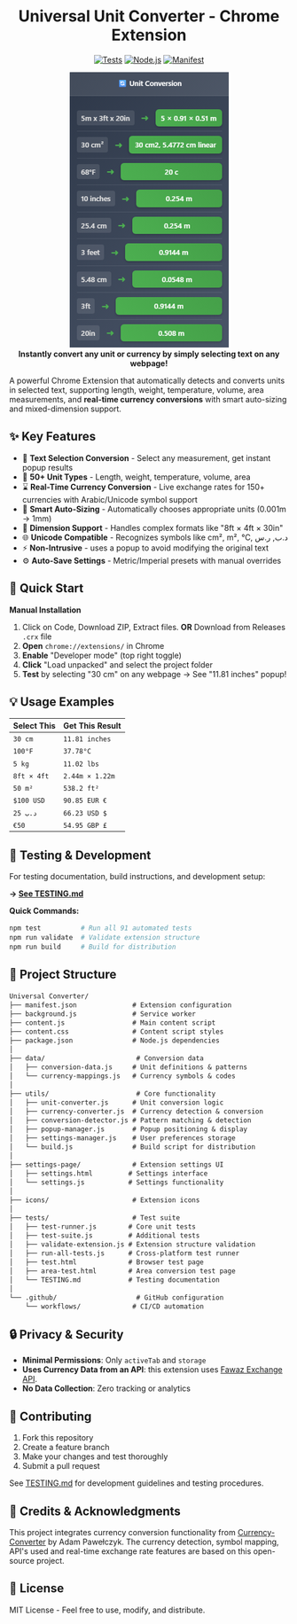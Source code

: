 <h1 style="text-align: center;">Universal Unit Converter - Chrome Extension</h1>

<div align="center">

[![Tests](https://img.shields.io/badge/tests-91/91_passing-brightgreen)](tests/TESTING.md)
[![Node.js](https://img.shields.io/badge/node.js-24.x-green)](package.json)
[![Manifest](https://img.shields.io/badge/manifest-v3-blue)](manifest.json)

</div>

<div align="center">
<img src="img/popup.png" alt="Extension Usage Demo" />
</div>

<div align="center">
<strong>Instantly convert any unit or currency by simply selecting text on any webpage!</strong>
</div>

A powerful Chrome Extension that automatically detects and converts units in selected text, supporting length, weight, temperature, volume, area measurements, and **real-time currency conversions** with smart auto-sizing and mixed-dimension support.

## ✨ Key Features

- 🎯 **Text Selection Conversion** - Select any measurement, get instant popup results
- 📏 **50+ Unit Types** - Length, weight, temperature, volume, area
- ⌛ **Real-Time Currency Conversion** - Live exchange rates for 150+ currencies with Arabic/Unicode symbol support
- 🔧 **Smart Auto-Sizing** - Automatically chooses appropriate units (0.001m → 1mm)  
- 📐 **Dimension Support** - Handles complex formats like "8ft × 4ft × 30in"
- 🌐 **Unicode Compatible** - Recognizes symbols like cm², m², °C, د.ب, ر.س
- ⚡ **Non-Intrusive** - uses a popup to avoid modifying the original text
- ⚙️ **Auto-Save Settings** - Metric/Imperial presets with manual overrides

## 🚀 Quick Start


**Manual Installation**
1. Click on Code, Download ZIP, Extract files. **OR** Download from Releases `.crx` file
2. **Open** `chrome://extensions/` in Chrome
3. **Enable** "Developer mode" (top right toggle)
4. **Click** "Load unpacked" and select the project folder
5. **Test** by selecting "30 cm" on any webpage → See "11.81 inches" popup!

## 💡 Usage Examples

| Select This | Get This Result |
|-------------|----------------|
| `30 cm` | `11.81 inches` |
| `100°F` | `37.78°C` |
| `5 kg` | `11.02 lbs` |
| `8ft × 4ft` | `2.44m × 1.22m` |
| `50 m²` | `538.2 ft²` |
| `$100 USD` | `90.85 EUR €` |
| `25 د.ب` | `66.23 USD $` |
| `€50` | `54.95 GBP £` |

## 🧪 Testing & Development

For  testing documentation, build instructions, and development setup:

**→ [See TESTING.md](tests/TESTING.md)**

**Quick Commands:**
```bash
npm test          # Run all 91 automated tests
npm run validate  # Validate extension structure  
npm run build     # Build for distribution
```

## 📁 Project Structure

```
Universal Converter/
├── manifest.json              # Extension configuration
├── background.js              # Service worker
├── content.js                 # Main content script
├── content.css                # Content script styles
├── package.json               # Node.js dependencies
│
├── data/                       # Conversion data
│   ├── conversion-data.js     # Unit definitions & patterns
│   └── currency-mappings.js   # Currency symbols & codes
│
├── utils/                      # Core functionality
│   ├── unit-converter.js      # Unit conversion logic
│   ├── currency-converter.js  # Currency detection & conversion
│   ├── conversion-detector.js # Pattern matching & detection
│   ├── popup-manager.js       # Popup positioning & display
│   ├── settings-manager.js    # User preferences storage
│   └── build.js               # Build script for distribution
│
├── settings-page/             # Extension settings UI
│   ├── settings.html         # Settings interface
│   └── settings.js           # Settings functionality
│
├── icons/                     # Extension icons
│
├── tests/                     # Test suite
│   ├── test-runner.js        # Core unit tests
│   ├── test-suite.js         # Additional tests
│   ├── validate-extension.js # Extension structure validation
│   ├── run-all-tests.js      # Cross-platform test runner
│   ├── test.html             # Browser test page
│   ├── area-test.html        # Area conversion test page
│   └── TESTING.md            # Testing documentation
│
└── .github/                    # GitHub configuration
    └── workflows/             # CI/CD automation
```

## 🔒 Privacy & Security

- **Minimal Permissions**: Only `activeTab` and `storage`
- **Uses Currency Data from an API**: this extension uses [Fawaz Exchange API](https://github.com/fawazahmed0/exchange-api).
- **No Data Collection**: Zero tracking or analytics

## 🤝 Contributing

1. Fork this repository
2. Create a feature branch
3. Make your changes and test thoroughly
4. Submit a pull request

See [TESTING.md](tests/TESTING.md) for development guidelines and testing procedures.

## 🙏 Credits & Acknowledgments

This project integrates currency conversion functionality from [Currency-Converter](https://github.com/adampawelczyk/Currency-Converter) by Adam Pawełczyk. The currency detection, symbol mapping, API's used and real-time exchange rate features are based on this open-source project.

## 📄 License

MIT License - Feel free to use, modify, and distribute.

